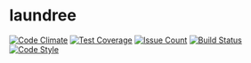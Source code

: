 # laundree

[![Code Climate](https://codeclimate.com/github/laundree/laundree/badges/gpa.svg)](https://codeclimate.com/github/laundree/laundree)
[![Test Coverage](https://codeclimate.com/github/laundree/laundree/badges/coverage.svg)](https://codeclimate.com/github/laundree/laundree/coverage)
[![Issue Count](https://codeclimate.com/github/laundree/laundree/badges/issue_count.svg)](https://codeclimate.com/github/laundree/laundree)
[![Build Status](https://travis-ci.org/laundree/laundree.svg?branch=master)](https://travis-ci.org/laundree/laundree)
[![Code Style](https://img.shields.io/badge/code%20style-standard-blue.svg?style=flat)](https://github.com/feross/standard)
